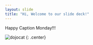 ```yaml
---
layout: slide
title: "Hi, Welcome to our slide deck!"
---
```


Happy Caption Monday!!! 

![dojocat](https://octodex.github.com/images/dojocat.jpg)
{: .center}
